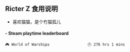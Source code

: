 ## Ricter Z 食用说明
- 喜欢猫猫，是个冇猫孤儿

<!-- steam-box start -->
#### - Steam playtime leaderboard
```text
🎮 World of Warships                 🕘 276 hrs 1 mins
```
<!-- Powered by https://github.com/YouEclipse/steam-box . -->
<!-- steam-box end -->
